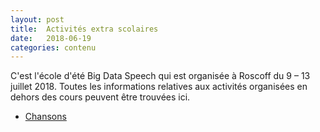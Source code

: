 ```yaml
---
layout: post
title:  Activités extra scolaires
date:   2018-06-19 
categories: contenu
---
```

C'est l'école d'été Big Data Speech qui est organisée à Roscoff du 9 – 13 juillet 2018. 
Toutes les informations relatives aux activités organisées en dehors des cours peuvent être trouvées ici. 

- [Chansons](https://bigdataspeech.github.io/Sing/)
